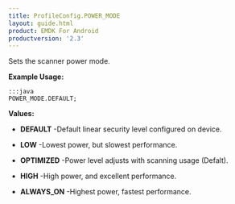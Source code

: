 ```yaml
---
title: ProfileConfig.POWER_MODE
layout: guide.html
product: EMDK For Android
productversion: '2.3'
---
```


Sets the scanner power mode.

 

**Example Usage:**
	
	:::java	
	POWER_MODE.DEFAULT;


**Values:**

* **DEFAULT** -Default linear security level configured on device.

* **LOW** -Lowest power, but slowest performance.

* **OPTIMIZED** -Power level adjusts with scanning usage (Defalt).

* **HIGH** -High power, and excellent performance.

* **ALWAYS_ON** -Highest power, fastest performance.













